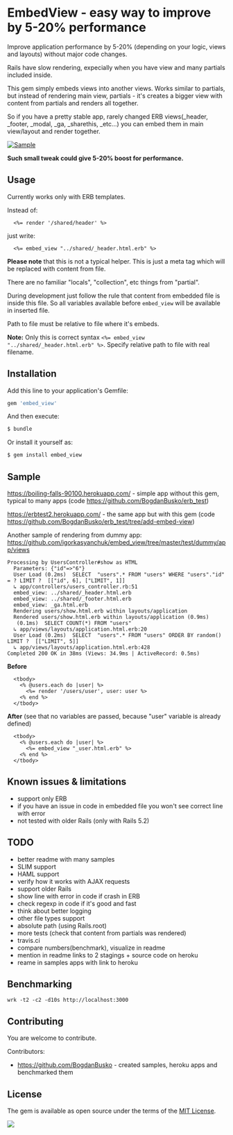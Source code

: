 # EmbedView - easy way to improve by 5-20% performance

Improve application performance by 5-20% (depending on your logic, views and layouts) without major code changes.

Rails have slow rendering, expecially when you have view and many partials included inside.

This gem simply embeds views into another views. Works similar to partials, but instead of rendering main view, partials - it's creates a bigger view with content from partials and renders all together.

So if you have a pretty stable app, rarely changed ERB views(_header, _footer, _modal, _ga, _sharethis, _etc...) you can embed them in main view/layout and render together.

[![Sample](https://github.com/igorkasyanchuk/embed_view/blob/master/docs/download.png?raw=true)](https://github.com/igorkasyanchuk/embed_view/blob/master/docs/download.png?raw=true)

**Such small tweak could give 5-20% boost for performance.**

## Usage

Currently works only with ERB templates.

Instead of:

```erb
  <%= render '/shared/header' %>
```

just write:

```erb
  <%= embed_view "../shared/_header.html.erb" %>
```

**Please note** that this is not a typical helper. This is just a meta tag which will be replaced with content from file.

There are no familiar "locals", "collection", etc things from "partial". 

During development just follow the rule that content from embedded file is inside this file. So all variables available before `embed_view` will be available in inserted file.

Path to file must be relative to file where it's embeds.

**Note:** Only this is correct syntax `<%= embed_view "../shared/_header.html.erb" %>`. Specify relative path to file with real filename.

## Installation
Add this line to your application's Gemfile:

```ruby
gem 'embed_view'
```

And then execute:
```bash
$ bundle
```

Or install it yourself as:
```bash
$ gem install embed_view
```

## Sample

https://boiling-falls-90100.herokuapp.com/ - simple app without this gem, typical to many apps (code https://github.com/BogdanBusko/erb_test)

https://erbtest2.herokuapp.com/ - the same app but with this gem (code https://github.com/BogdanBusko/erb_test/tree/add-embed-view)

Another sample of rendering from dummy app: https://github.com/igorkasyanchuk/embed_view/tree/master/test/dummy/app/views

```
Processing by UsersController#show as HTML
  Parameters: {"id"=>"6"}
  User Load (0.2ms)  SELECT  "users".* FROM "users" WHERE "users"."id" = ? LIMIT ?  [["id", 6], ["LIMIT", 1]]
  ↳ app/controllers/users_controller.rb:51
  embed_view: ../shared/_header.html.erb
  embed_view: ../shared/_footer.html.erb
  embed_view: _ga.html.erb
  Rendering users/show.html.erb within layouts/application
  Rendered users/show.html.erb within layouts/application (0.9ms)
   (0.1ms)  SELECT COUNT(*) FROM "users"
  ↳ app/views/layouts/application.html.erb:20
  User Load (0.2ms)  SELECT  "users".* FROM "users" ORDER BY random() LIMIT ?  [["LIMIT", 5]]
  ↳ app/views/layouts/application.html.erb:428
Completed 200 OK in 38ms (Views: 34.9ms | ActiveRecord: 0.5ms)
```

**Before**

```erb
  <tbody>
    <% @users.each do |user| %>
      <%= render '/users/user', user: user %>
    <% end %>
  </tbody>
```  

**After** (see that no variables are passed, because "user" variable is already defined)

```erb
  <tbody>
    <% @users.each do |user| %>
      <%= embed_view "_user.html.erb" %>
    <% end %>
  </tbody>
``` 

## Known issues & limitations

- support only ERB
- if you have an issue in code in embedded file you won't see correct line with error
- not tested with older Rails (only with Rails 5.2)

## TODO

- better readme with many samples
- SLIM support
- HAML support
- verify how it works with AJAX requests
- support older Rails
- show line with error in code if crash in ERB
- check regexp in code if it's good and fast
- think about better logging
- other file types support
- absolute path (using Rails.root)
- more tests (check that content from partials was rendered)
- travis.ci
- compare numbers(benchmark), visualize in readme
- mention in readme links to 2 stagings + source code on heroku
- reame in samples apps with link to heroku

## Benchmarking

`wrk -t2 -c2 -d10s http://localhost:3000`

## Contributing

You are welcome to contribute.

Contributors:

- https://github.com/BogdanBusko - created samples, heroku apps and benchmarked them

## License
The gem is available as open source under the terms of the [MIT License](https://opensource.org/licenses/MIT).

[<img src="https://github.com/igorkasyanchuk/rails_time_travel/blob/main/docs/more_gems.png?raw=true"
/>](https://www.railsjazz.com/)
